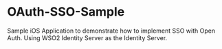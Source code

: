 # OAuth-SSO-Sample
Sample iOS Application to demonstrate how to implement SSO with Open Auth. Using WSO2 Identity Server as the Identity Server.
